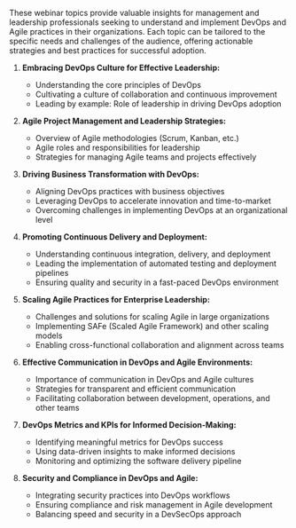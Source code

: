 These webinar topics provide valuable insights for management and leadership professionals seeking to understand and implement DevOps and Agile practices in their organizations. Each topic can be tailored to the specific needs and challenges of the audience, offering actionable strategies and best practices for successful adoption.

1. **Embracing DevOps Culture for Effective Leadership:**
   - Understanding the core principles of DevOps
   - Cultivating a culture of collaboration and continuous improvement
   - Leading by example: Role of leadership in driving DevOps adoption

2. **Agile Project Management and Leadership Strategies:**
   - Overview of Agile methodologies (Scrum, Kanban, etc.)
   - Agile roles and responsibilities for leadership
   - Strategies for managing Agile teams and projects effectively

3. **Driving Business Transformation with DevOps:**
   - Aligning DevOps practices with business objectives
   - Leveraging DevOps to accelerate innovation and time-to-market
   - Overcoming challenges in implementing DevOps at an organizational level

4. **Promoting Continuous Delivery and Deployment:**
   - Understanding continuous integration, delivery, and deployment
   - Leading the implementation of automated testing and deployment pipelines
   - Ensuring quality and security in a fast-paced DevOps environment

5. **Scaling Agile Practices for Enterprise Leadership:**
   - Challenges and solutions for scaling Agile in large organizations
   - Implementing SAFe (Scaled Agile Framework) and other scaling models
   - Enabling cross-functional collaboration and alignment across teams

6. **Effective Communication in DevOps and Agile Environments:**
   - Importance of communication in DevOps and Agile cultures
   - Strategies for transparent and efficient communication
   - Facilitating collaboration between development, operations, and other teams

7. **DevOps Metrics and KPIs for Informed Decision-Making:**
   - Identifying meaningful metrics for DevOps success
   - Using data-driven insights to make informed decisions
   - Monitoring and optimizing the software delivery pipeline

8. **Security and Compliance in DevOps and Agile:**
   - Integrating security practices into DevOps workflows
   - Ensuring compliance and risk management in Agile development
   - Balancing speed and security in a DevSecOps approach
